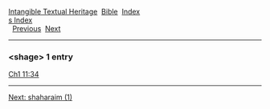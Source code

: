 [Intangible Textual Heritage](../../index)  [Bible](../index) 
[Index](index)   
[s Index](_s_)  
  [Previous](c10083)  [Next](c10085) 

------------------------------------------------------------------------

### &lt;shage&gt; 1 entry

[Ch1 11:34](../kjv/ch1011.htm#034)  

------------------------------------------------------------------------

[Next: shaharaim (1)](c10085)
